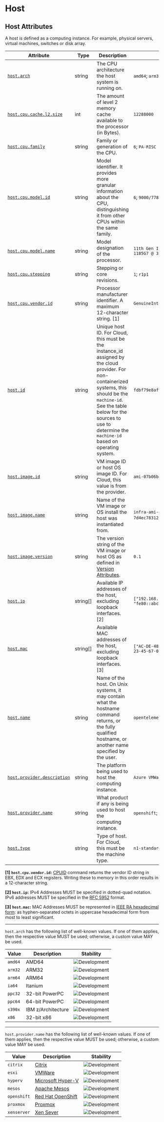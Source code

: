 <!-- NOTE: THIS FILE IS AUTOGENERATED. DO NOT EDIT BY HAND. -->
<!-- see templates/registry/markdown/attribute_namespace.md.j2 -->

# Host

## Host Attributes

A host is defined as a computing instance. For example, physical servers, virtual machines, switches or disk array.

| Attribute | Type | Description | Examples | Stability |
|---|---|---|---|---|
| <a id="host-arch" href="#host-arch">`host.arch`</a> | string | The CPU architecture the host system is running on. | `amd64`; `arm32`; `arm64` | ![Development](https://img.shields.io/badge/-development-blue) |
| <a id="host-cpu-cache-l2-size" href="#host-cpu-cache-l2-size">`host.cpu.cache.l2.size`</a> | int | The amount of level 2 memory cache available to the processor (in Bytes). | `12288000` | ![Development](https://img.shields.io/badge/-development-blue) |
| <a id="host-cpu-family" href="#host-cpu-family">`host.cpu.family`</a> | string | Family or generation of the CPU. | `6`; `PA-RISC 1.1e` | ![Development](https://img.shields.io/badge/-development-blue) |
| <a id="host-cpu-model-id" href="#host-cpu-model-id">`host.cpu.model.id`</a> | string | Model identifier. It provides more granular information about the CPU, distinguishing it from other CPUs within the same family. | `6`; `9000/778/B180L` | ![Development](https://img.shields.io/badge/-development-blue) |
| <a id="host-cpu-model-name" href="#host-cpu-model-name">`host.cpu.model.name`</a> | string | Model designation of the processor. | `11th Gen Intel(R) Core(TM) i7-1185G7 @ 3.00GHz` | ![Development](https://img.shields.io/badge/-development-blue) |
| <a id="host-cpu-stepping" href="#host-cpu-stepping">`host.cpu.stepping`</a> | string | Stepping or core revisions. | `1`; `r1p1` | ![Development](https://img.shields.io/badge/-development-blue) |
| <a id="host-cpu-vendor-id" href="#host-cpu-vendor-id">`host.cpu.vendor.id`</a> | string | Processor manufacturer identifier. A maximum 12-character string. [1] | `GenuineIntel` | ![Development](https://img.shields.io/badge/-development-blue) |
| <a id="host-id" href="#host-id">`host.id`</a> | string | Unique host ID. For Cloud, this must be the instance_id assigned by the cloud provider. For non-containerized systems, this should be the `machine-id`. See the table below for the sources to use to determine the `machine-id` based on operating system. | `fdbf79e8af94cb7f9e8df36789187052` | ![Development](https://img.shields.io/badge/-development-blue) |
| <a id="host-image-id" href="#host-image-id">`host.image.id`</a> | string | VM image ID or host OS image ID. For Cloud, this value is from the provider. | `ami-07b06b442921831e5` | ![Development](https://img.shields.io/badge/-development-blue) |
| <a id="host-image-name" href="#host-image-name">`host.image.name`</a> | string | Name of the VM image or OS install the host was instantiated from. | `infra-ami-eks-worker-node-7d4ec78312`; `CentOS-8-x86_64-1905` | ![Development](https://img.shields.io/badge/-development-blue) |
| <a id="host-image-version" href="#host-image-version">`host.image.version`</a> | string | The version string of the VM image or host OS as defined in [Version Attributes](/docs/resource/README.md#version-attributes). | `0.1` | ![Development](https://img.shields.io/badge/-development-blue) |
| <a id="host-ip" href="#host-ip">`host.ip`</a> | string[] | Available IP addresses of the host, excluding loopback interfaces. [2] | `["192.168.1.140", "fe80::abc2:4a28:737a:609e"]` | ![Development](https://img.shields.io/badge/-development-blue) |
| <a id="host-mac" href="#host-mac">`host.mac`</a> | string[] | Available MAC addresses of the host, excluding loopback interfaces. [3] | `["AC-DE-48-23-45-67", "AC-DE-48-23-45-67-01-9F"]` | ![Development](https://img.shields.io/badge/-development-blue) |
| <a id="host-name" href="#host-name">`host.name`</a> | string | Name of the host. On Unix systems, it may contain what the hostname command returns, or the fully qualified hostname, or another name specified by the user. | `opentelemetry-test` | ![Development](https://img.shields.io/badge/-development-blue) |
| <a id="host-provider-description" href="#host-provider-description">`host.provider.description`</a> | string | The platform being used to host the computing instance. | `Azure VMWare Esxi` | ![Development](https://img.shields.io/badge/-development-blue) |
| <a id="host-provider-name" href="#host-provider-name">`host.provider.name`</a> | string | What product if any is being used to host the computing instance. | `openshift`; `esxi`; `hyperv` | ![Development](https://img.shields.io/badge/-development-blue) |
| <a id="host-type" href="#host-type">`host.type`</a> | string | Type of host. For Cloud, this must be the machine type. | `n1-standard-1` | ![Development](https://img.shields.io/badge/-development-blue) |

**[1] `host.cpu.vendor.id`:** [CPUID](https://wiki.osdev.org/CPUID) command returns the vendor ID string in EBX, EDX and ECX registers. Writing these to memory in this order results in a 12-character string.

**[2] `host.ip`:** IPv4 Addresses MUST be specified in dotted-quad notation. IPv6 addresses MUST be specified in the [RFC 5952](https://www.rfc-editor.org/rfc/rfc5952.html) format.

**[3] `host.mac`:** MAC Addresses MUST be represented in [IEEE RA hexadecimal form](https://standards.ieee.org/wp-content/uploads/import/documents/tutorials/eui.pdf): as hyphen-separated octets in uppercase hexadecimal form from most to least significant.

---

`host.arch` has the following list of well-known values. If one of them applies, then the respective value MUST be used; otherwise, a custom value MAY be used.

| Value  | Description | Stability |
|---|---|---|
| `amd64` | AMD64 | ![Development](https://img.shields.io/badge/-development-blue) |
| `arm32` | ARM32 | ![Development](https://img.shields.io/badge/-development-blue) |
| `arm64` | ARM64 | ![Development](https://img.shields.io/badge/-development-blue) |
| `ia64` | Itanium | ![Development](https://img.shields.io/badge/-development-blue) |
| `ppc32` | 32-bit PowerPC | ![Development](https://img.shields.io/badge/-development-blue) |
| `ppc64` | 64-bit PowerPC | ![Development](https://img.shields.io/badge/-development-blue) |
| `s390x` | IBM z/Architecture | ![Development](https://img.shields.io/badge/-development-blue) |
| `x86` | 32-bit x86 | ![Development](https://img.shields.io/badge/-development-blue) |

---

`host.provider.name` has the following list of well-known values. If one of them applies, then the respective value MUST be used; otherwise, a custom value MAY be used.

| Value  | Description | Stability |
|---|---|---|
| `citrix` | [Citrix](https://www.citrix.com/) | ![Development](https://img.shields.io/badge/-development-blue) |
| `esxi` | [VMWare](https://www.vmware.com/) | ![Development](https://img.shields.io/badge/-development-blue) |
| `hyperv` | [Microsoft Hyper-V](https://learn.microsoft.com/en-us/windows-server/virtualization/hyper-v/hyper-v-overview?pivots=windows) | ![Development](https://img.shields.io/badge/-development-blue) |
| `mesos` | [Apache Mesos](https://mesos.apache.org/) | ![Development](https://img.shields.io/badge/-development-blue) |
| `openshift` | [Red Hat OpenShift](https://www.redhat.com/en/technologies/cloud-computing/openshift) | ![Development](https://img.shields.io/badge/-development-blue) |
| `proxmox` | [Proxmox](https://www.proxmox.com/en/) | ![Development](https://img.shields.io/badge/-development-blue) |
| `xenserver` | [Xen Sever](https://www.xenserver.com/) | ![Development](https://img.shields.io/badge/-development-blue) |
